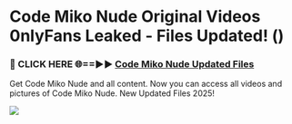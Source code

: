 # Code Miko Nude Original Videos 0nlyFans Leaked - Files Updated! ()

<h3>🔴 CLICK HERE 🌐==►► <a href="https://tinyurl.com/2p9ay9w9" rel="nofollow">Code Miko Nude Updated Files</a></h3>

Get Code Miko Nude and all content. Now you can access all videos and pictures of Code Miko Nude. New Updated Files 2025!

[![](https://i.imgur.com/KQgVmj3.gif)](https://tinyurl.com/2p9ay9w9)
